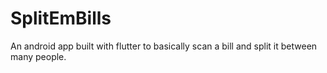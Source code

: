 # SplitEmBills
An android app built with flutter to basically scan a bill and split it between many people.

